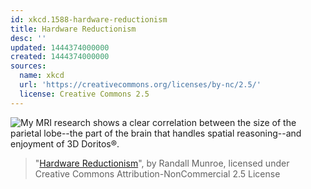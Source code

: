 ```yaml
---
id: xkcd.1588-hardware-reductionism
title: Hardware Reductionism
desc: ''
updated: 1444374000000
created: 1444374000000
sources:
  name: xkcd
  url: 'https://creativecommons.org/licenses/by-nc/2.5/'
  license: Creative Commons 2.5
---
```

![My MRI research shows a clear correlation between the size of the parietal lobe--the part of the brain that handles spatial reasoning--and enjoyment of 3D Doritos®.](https://imgs.xkcd.com/comics/hardware_reductionism.png)
> "[Hardware Reductionism](https://xkcd.com/1588/)", by Randall Munroe, licensed under Creative Commons Attribution-NonCommercial 2.5 License

